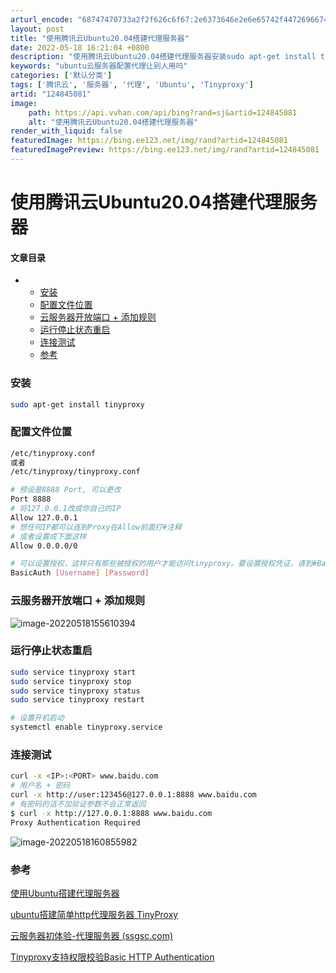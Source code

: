 ```yaml
---
arturl_encode: "68747470733a2f2f626c6f67:2e6373646e2e6e65742f447269667465725f47616c6178792f:61727469636c652f64657461696c732f313234383435303831"
layout: post
title: "使用腾讯云Ubuntu20.04搭建代理服务器"
date: 2022-05-18 16:21:04 +0800
description: "使用腾讯云Ubuntu20.04搭建代理服务器安装sudo apt-get install tiny"
keywords: "ubuntu云服务器配置代理让别人用吗"
categories: ['默认分类']
tags: ['腾讯云', '服务器', '代理', 'Ubuntu', 'Tinyproxy']
artid: "124845081"
image:
    path: https://api.vvhan.com/api/bing?rand=sj&artid=124845081
    alt: "使用腾讯云Ubuntu20.04搭建代理服务器"
render_with_liquid: false
featuredImage: https://bing.ee123.net/img/rand?artid=124845081
featuredImagePreview: https://bing.ee123.net/img/rand?artid=124845081
---
```


# 使用腾讯云Ubuntu20.04搭建代理服务器

#### 文章目录

* + [安装](#_2)
  + [配置文件位置](#_8)
  + [云服务器开放端口 + 添加规则](#___33)
  + [运行停止状态重启](#_36)
  + [连接测试](#_50)
  + [参考](#_63)

### 安装

```bash
sudo apt-get install tinyproxy

```

### 配置文件位置

```bash
/etc/tinyproxy.conf 
或者
/etc/tinyproxy/tinyproxy.conf 

```

```bash
# 预设是8888 Port, 可以更改
Port 8888 
# 将127.0.0.1改成你自己的IP
Allow 127.0.0.1 
# 想任何IP都可以连到Proxy在Allow前面打#注释
# 或者设置成下面这样
Allow 0.0.0.0/0

# 可以设置授权，这样只有那些被授权的用户才能访问tinyproxy。要设置授权凭证，请到#BasicAuth用户密码这一行。取消这一行，并在这一行的最后写上您的密码。
BasicAuth [Username] [Password]

```

### 云服务器开放端口 + 添加规则

![image-20220518155610394](https://i-blog.csdnimg.cn/blog_migrate/3c5e1afe2ecc0284d7ecc825c4f7ac5c.png)

### 运行停止状态重启

```bash
sudo service tinyproxy start
sudo service tinyproxy stop
sudo service tinyproxy status
sudo service tinyproxy restart

# 设置开机启动
systemctl enable tinyproxy.service

```

### 连接测试

```bash
curl -x <IP>:<PORT> www.baidu.com
# 用户名 + 密码
curl -x http://user:123456@127.0.0.1:8888 www.baidu.com
# 有密码的话不加验证参数不会正常返回
$ curl -x http://127.0.0.1:8888 www.baidu.com
Proxy Authentication Required

```

![image-20220518160855982](https://i-blog.csdnimg.cn/blog_migrate/0a85768ff608d551c213e931fc9332b8.png)

### 参考

[使用Ubuntu搭建代理服务器](https://www.ljczero.top/article/2020/11/21/57.html)

[ubuntu搭建简单http代理服务器 TinyProxy](https://codeantenna.com/a/npNm8KWK8J)

[云服务器初体验-代理服务器 (ssgsc.com)](https_www.ssgsc.com/?url=https%3A%2F%2Fwww.ssgsc.com%2Fm%2Fview.php%3Faid%3D2082)

[Tinyproxy支持权限校验Basic HTTP Authentication](https://blog.csdn.net/mouday/article/details/106281093)